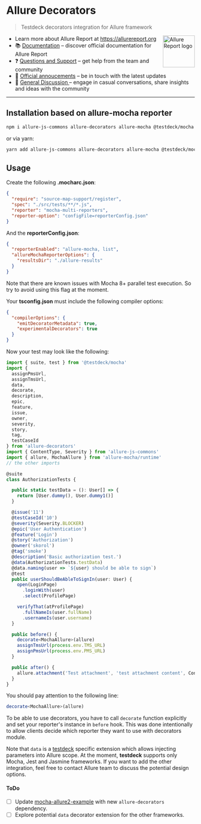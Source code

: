 # Allure Decorators

> Testdeck decorators integration for Allure framework

<picture>
  <source media="(prefers-color-scheme: dark)" srcset="https://allurereport.org/public/img/allure-report.svg">
  <source media="(prefers-color-scheme: light)" srcset="https://allurereport.org/public/img/allure-report.svg">
  <img src="https://allurereport.org/public/img/allure-report.svg" height="85px" alt="Allure Report logo" align="right" />
</picture>

- Learn more about Allure Report at https://allurereport.org
- 📚 [Documentation](https://allurereport.org/docs/) – discover official documentation for Allure Report
- ❓ [Questions and Support](https://github.com/orgs/allure-framework/discussions/categories/questions-support) – get help from the team and community
- 📢 [Official annoucements](https://github.com/orgs/allure-framework/discussions/categories/announcements) – be in touch with the latest updates
- 💬 [General Discussion ](https://github.com/orgs/allure-framework/discussions/categories/general-discussion) – engage in casual conversations, share insights and ideas with the community

---

## Installation based on allure-mocha reporter

```bash
npm i allure-js-commons allure-decorators allure-mocha @testdeck/mocha mocha @types/mocha mocha-multi-reporters source-map-support --save-dev
```
or via yarn:
```bash
yarn add allure-js-commons allure-decorators allure-mocha @testdeck/mocha mocha @types/mocha mocha-multi-reporters source-map-support --dev
```

## Usage

Create the following **.mocharc.json**:

```json
{
  "require": "source-map-support/register",
  "spec": "./src/tests/**/*.js",
  "reporter": "mocha-multi-reporters",
  "reporter-option": "configFile=reporterConfig.json"
}
```

And the **reporterConfig.json**:

```json
{
  "reporterEnabled": "allure-mocha, list",
  "allureMochaReporterOptions": {
    "resultsDir": "./allure-results"
  }
}
```

Note that there are known issues with Mocha 8+ parallel test execution. So try to avoid using this flag at the moment.

Your **tsconfig.json** must include the following compiler options:

```json
{
  "compilerOptions": {
    "emitDecoratorMetadata": true,
    "experimentalDecorators": true
  }
}
```

Now your test may look like the following:

```typescript
import { suite, test } from '@testdeck/mocha'
import {
  assignPmsUrl,
  assignTmsUrl,
  data,
  decorate,
  description,
  epic,
  feature,
  issue,
  owner,
  severity,
  story,
  tag,
  testCaseId
} from 'allure-decorators'
import { ContentType, Severity } from 'allure-js-commons'
import { allure, MochaAllure } from 'allure-mocha/runtime'
// the other imports

@suite
class AuthorizationTests {

  public static testData = (): User[] => {
    return [User.dummy(), User.dummy1()]
  }

  @issue('11')
  @testCaseId('10')
  @severity(Severity.BLOCKER)
  @epic('User Authentication')
  @feature('Login')
  @story('Authorization')
  @owner('skorol')
  @tag('smoke')
  @description('Basic authorization test.')
  @data(AuthorizationTests.testData)
  @data.naming(user => `${user} should be able to sign`)
  @test
  public userShouldBeAbleToSignIn(user: User) {
    open(LoginPage)
      .loginWith(user)
      .select(ProfilePage)

    verifyThat(atProfilePage)
      .fullNameIs(user.fullName)
      .usernameIs(user.username)
  }

  public before() {
    decorate<MochaAllure>(allure)
    assignTmsUrl(process.env.TMS_URL)
    assignPmsUrl(process.env.PMS_URL)
  }

  public after() {
    allure.attachment('Test attachment', 'test attachment content', ContentType.TEXT)
  }
}
```

You should pay attention to the following line:

```typescript
decorate<MochaAllure>(allure)
```

To be able to use decorators, you have to call `decorate` function explicitly and set your reporter's instance in `before` hook. This was done intentionally to allow clients decide which reporter they want to use with decorators module.

Note that `data` is a [testdeck](https://github.com/testdeck/testdeck) specific extension which allows injecting parameters into Allure scope.
At the moment, **testdeck** supports only Mocha, Jest and Jasmine frameworks.
If you want to add the other integration, feel free to contact Allure team to discuss the potential design options.


#### ToDo

- [ ] Update [mocha-allure2-example](https://github.com/sskorol/mocha-allure2-example) with new `allure-decorators` dependency.
- [ ] Explore potential `data` decorator extension for the other frameworks.
